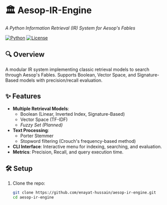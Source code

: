 # 🏛️ Aesop-IR-Engine  
*A Python Information Retrieval (IR) System for Aesop's Fables*

[![Python](https://img.shields.io/badge/Python-3.8%2B-blue)](https://www.python.org/)
[![License](https://img.shields.io/badge/License-MIT-green)](LICENSE)

## 🔍 Overview  
A modular IR system implementing classic retrieval models to search through Aesop's Fables. Supports Boolean, Vector Space, and Signature-Based models with precision/recall evaluation.  

## ✨ Features  
- **Multiple Retrieval Models**:  
  - Boolean (Linear, Inverted Index, Signature-Based)  
  - Vector Space (TF-IDF)  
  - *Fuzzy Set (Planned)*  
- **Text Processing**:  
  - Porter Stemmer  
  - Stopword filtering (Crouch's frequency-based method)  
- **CLI Interface**: Interactive menu for indexing, searching, and evaluation.  
- **Metrics**: Precision, Recall, and query execution time.  

## 🛠️ Setup  
1. Clone the repo:  
   ```bash
   git clone https://github.com/enayat-hussain/aesop-ir-engine.git
   cd aesop-ir-engine